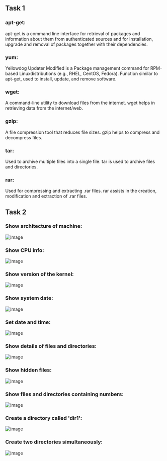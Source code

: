## Task 1

### apt-get: 
apt-get is a command line interface for retrieval of packages and information about them from authenticated sources and for installation, upgrade and removal of packages together with their dependencies.

### yum:
Yellowdog Updater Modified is a Package management command for RPM-based Linuxdistributions (e.g., RHEL, CentOS, Fedora). Function similar to apt-get, used to install, update, and remove software.

### wget:
A command-line utility to download files from the internet. wget helps in retrieving data from the internet/web. 

### gzip:
 A file compression tool that reduces file sizes. gzip helps to compress and decompress files.

### tar:
Used to archive multiple files into a single file. tar is used to archive files and directories.

### rar:
Used for compressing and extracting .rar files. rar assists in the creation, modification and extraction of .rar files.


## Task 2

### Show architecture of machine: 
![image](https://github.com/user-attachments/assets/eea04b38-bf05-4580-b3ab-5a899eeaa4da)

### Show CPU info:
![image](https://github.com/user-attachments/assets/007705db-734e-408e-ab77-16bd7cffda76)

### Show version of the kernel:
![image](https://github.com/user-attachments/assets/5b757af0-d754-46fb-b504-7d0e65570a2c)

### Show system date:
![image](https://github.com/user-attachments/assets/7955707d-2178-487b-8365-1525b5bc93d2)

### Set date and time:
![image](https://github.com/user-attachments/assets/001064b8-680c-48e6-a93a-448c0cf9a97e)

### Show details of files and directories:
![image](https://github.com/user-attachments/assets/56824815-1e30-421e-900f-23ae8654af53)

### Show hidden files:
![image](https://github.com/user-attachments/assets/34929649-cf62-4502-b574-11724d271e59)

### Show files and directories containing numbers:
![image](https://github.com/user-attachments/assets/af833321-4553-4001-ab65-9ecc027c0a09)

### Create a directory called 'dir1':
![image](https://github.com/user-attachments/assets/aef2b0dc-8f36-40ed-9604-79758f64ba15)

### Create two directories simultaneously:
![image](https://github.com/user-attachments/assets/e791c768-d5c2-4285-b0d0-8fd756302d1a)






